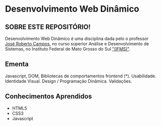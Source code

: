 # Desenvolvimento Web Dinâmico

## SOBRE ESTE REPOSITÓRIO!

Desenvolvimento Web Dinâmico é uma disciplina dada pelo o professor [José Roberto Campos](https://github.com/jrcampos82), no curso superior Análise e Desenvolvimento de Sistemas, no Instituto Federal de Mato Grosso do Sul ["(IFMS)"](https://www.ifms.edu.br/campi/campus-tres-lagoas).

## Ementa
Javascript, DOM, Bibliotecas de comportamentos frontend (*). Usabilidade. Identidade Visual. Design / Programação Dinâmica. Validações.

## Conhecimentos Aprendidos

* HTML5
* CSS3
* Javascript